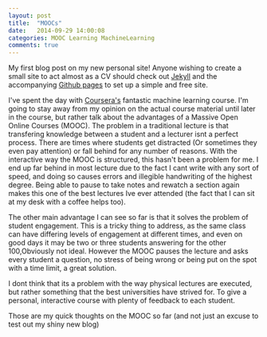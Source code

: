 ```yaml
---
layout: post
title:  "MOOCs"
date:   2014-09-29 14:00:08
categories: MOOC Learning MachineLearning
comments: true
---
```


My first blog post on my new personal site! 
Anyone wishing to create a small site to act almost as a CV should check out [Jekyll](http://jekyllrb.com) and the accompanying [Github pages](https://help.github.com/articles/using-jekyll-with-pages)
 to set up a simple and free site.

I've spent the day with [Coursera's](https://www.coursera.org/) fantastic machine learning course. 
I'm going to stay away from my opinion on the actual course material until later in the course, but rather talk about the advantages of a Massive Open Online Courses  (MOOC).
The problem in a traditional lecture is that transfering knowledge between a student and a lecturer isnt a perfect process.
There are times where students get distracted (Or sometimes they even pay attention) or fall behind for any number of reasons.
With the interactive way the MOOC is structured, this hasn't been a problem for me.
I end up far behind in most lecture due to the fact I cant write with any sort of speed, and doing so causes errors and illegible handwriting of the highest degree.
Being able to pause to take notes and rewatch a section again makes this one of the best lectures Ive ever attended (the fact that I can sit at my desk with a coffee helps too).

The other main advantage I can see so far is that it solves the problem of student engagement.
This is a tricky thing to address, as the same class can have differing levels of engagement at different times, and even on good days it may be two or three students answering for the other 100,Obviously not ideal.
However the MOOC pauses the lecture and asks every student a question, no stress of being wrong or being put on the spot with a time limit, a great solution.

I dont think that its a problem with the way physical lectures are executed, but rather something that the best universities have strived for. To give a personal, interactive course with plenty of feedback to each student.

Those are my quick thoughts on the MOOC so far (and not just an excuse to test out my shiny new blog)

